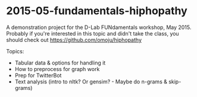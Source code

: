 # 2015-05-fundamentals-hiphopathy

A demonstration project for the D-Lab FUNdamentals workshop, May 2015.
Probably if you're interested in this topic and didn't take the class, you should check out https://github.com/omoju/hiphopathy

Topics:

 - Tabular data & options for handling it
 - How to preprocess for graph work
 - Prep for TwitterBot
 - Text analysis (intro to nltk? Or gensim? - Maybe do n-grams & skip-grams)